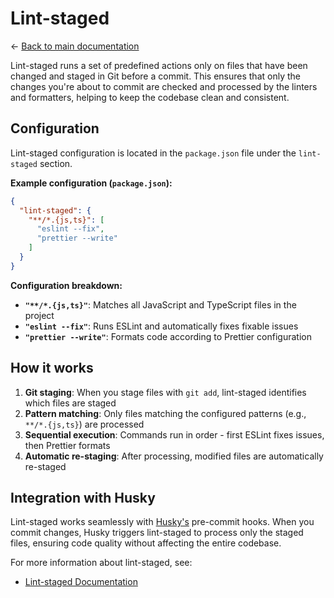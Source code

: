 # Lint-staged

← [Back to main documentation](../README.md)

Lint-staged runs a set of predefined actions only on files that have been changed and staged in Git before a commit. This ensures that only the changes you're about to commit are checked and processed by the linters and formatters, helping to keep the codebase clean and consistent.

## Configuration

Lint-staged configuration is located in the `package.json` file under the `lint-staged` section.

**Example configuration (`package.json`):**

```json
{
  "lint-staged": {
    "**/*.{js,ts}": [
      "eslint --fix",
      "prettier --write"
    ]
  }
}
```

**Configuration breakdown:**

- **`"**/*.{js,ts}"`**: Matches all JavaScript and TypeScript files in the project
- **`"eslint --fix"`**: Runs ESLint and automatically fixes fixable issues
- **`"prettier --write"`**: Formats code according to Prettier configuration

## How it works

1. **Git staging**: When you stage files with `git add`, lint-staged identifies which files are staged
2. **Pattern matching**: Only files matching the configured patterns (e.g., `**/*.{js,ts}`) are processed
3. **Sequential execution**: Commands run in order - first ESLint fixes issues, then Prettier formats
4. **Automatic re-staging**: After processing, modified files are automatically re-staged

## Integration with Husky

Lint-staged works seamlessly with [Husky's](./husky.md) pre-commit hooks. When you commit changes, Husky triggers lint-staged to process only the staged files, ensuring code quality without affecting the entire codebase.

For more information about lint-staged, see:

- [Lint-staged Documentation](https://github.com/okonet/lint-staged)
